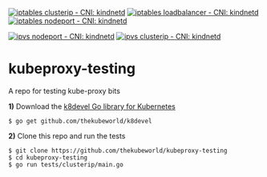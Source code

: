[![iptables clusterip - CNI: kindnetd](https://github.com/thekubeworld/kubeproxy-testing/actions/workflows/iptables_kubeproxy_clusterip.yml/badge.svg)](https://github.com/thekubeworld/kubeproxy-testing/actions/workflows/iptables_kubeproxy_clusterip.yml)
[![iptables loadbalancer - CNI: kindnetd](https://github.com/thekubeworld/kubeproxy-testing/actions/workflows/iptables_kubeproxy_loadbalancer.yml/badge.svg)](https://github.com/thekubeworld/kubeproxy-testing/actions/workflows/iptables_kubeproxy_loadbalancer.yml)
[![iptables nodeport - CNI: kindnetd](https://github.com/thekubeworld/kubeproxy-testing/actions/workflows/iptables_kubeproxy_nodeport.yml/badge.svg)](https://github.com/thekubeworld/kubeproxy-testing/actions/workflows/iptables_kubeproxy_nodeport.yml)

[![ipvs nodeport - CNI: kindnetd](https://github.com/thekubeworld/kubeproxy-testing/actions/workflows/ipvs_kubeproxy_nodeport.yml/badge.svg)](https://github.com/thekubeworld/kubeproxy-testing/actions/workflows/ipvs_kubeproxy_nodeport.yml)
[![ipvs clusterip - CNI: kindnetd](https://github.com/thekubeworld/kubeproxy-testing/actions/workflows/ipvs_kubeproxy_clusterip.yml/badge.svg)](https://github.com/thekubeworld/kubeproxy-testing/actions/workflows/ipvs_kubeproxy_clusterip.yml)

# kubeproxy-testing
A repo for testing kube-proxy bits

**1)** Download the [k8devel Go library for Kubernetes](https://github.com/thekubeworld/k8devel)
```
$ go get github.com/thekubeworld/k8devel
```

**2)** Clone this repo and run the tests
```
$ git clone https://github.com/thekubeworld/kubeproxy-testing
$ cd kubeproxy-testing
$ go run tests/clusterip/main.go 
```
